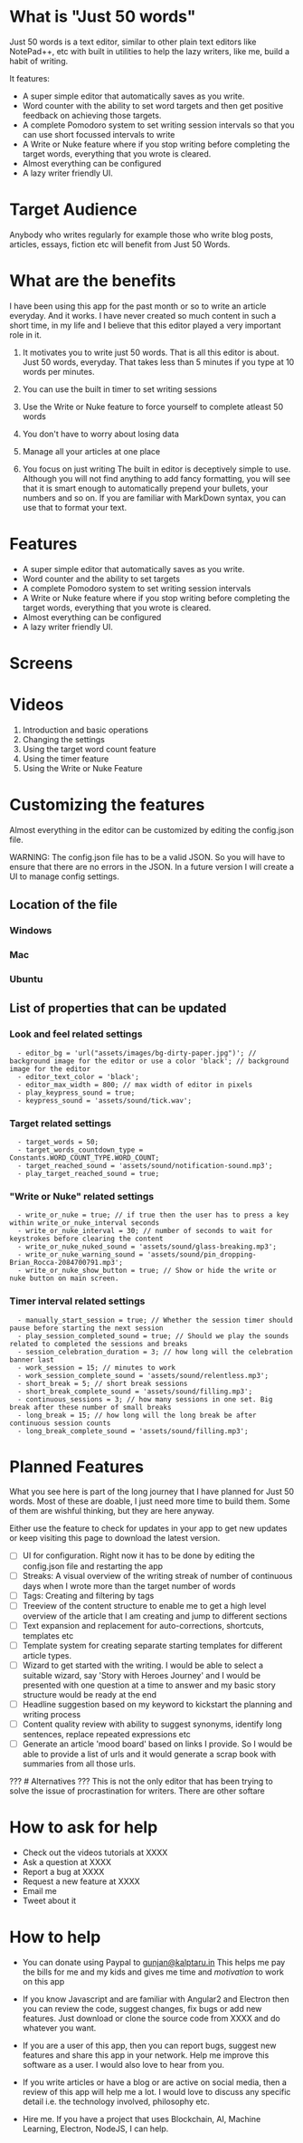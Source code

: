 # What is "Just 50 words"
Just 50 words is a text editor, similar to other plain text editors like NotePad++, etc with built in utilities to help the lazy writers, like me, build a habit of writing. 

It features: 
- A super simple editor that automatically saves as you write.
- Word counter with the ability to set word targets and then get positive feedback on achieving those targets.
- A complete Pomodoro system to set writing session intervals so that you can use short focussed intervals to write
- A Write or Nuke feature where if you stop writing before completing the target words, everything that you wrote is cleared.
- Almost everything can be configured
- A lazy writer friendly UI.

# Target Audience
Anybody who writes regularly for example those who write blog posts, articles, essays, fiction etc will benefit from Just 50 Words.

# What are the benefits
I have been using this app for the past month or so to write an article everyday. And it works.
I have never created so much content in such a short time, in my life and I believe that this editor played a very important role in it.

1. It motivates you to write just 50 words. 
That is all this editor is about. Just 50 words, everyday. That takes less than 5 minutes if you type at 10 words per minutes.

2. You can use the built in timer to set writing sessions

3. Use the Write or Nuke feature to force yourself to complete atleast 50 words

4. You don't have to worry about losing data

5. Manage all your articles at one place

6. You focus on just writing
    The built in editor is deceptively simple to use. Although you will not find anything to add fancy formatting, you will see that it is smart enough to automatically prepend your bullets, your numbers and so on. If you are familiar with MarkDown syntax, you can use that to format your text.

# Features
- A super simple editor that automatically saves as you write.
- Word counter and the ability to set targets
- A complete Pomodoro system to set writing session intervals
- A Write or Nuke feature where if you stop writing before completing the target words, everything that you wrote is cleared.
- Almost everything can be configured
- A lazy writer friendly UI.

# Screens
 
# Videos
1. Introduction and basic operations
2. Changing the settings
3. Using the target word count feature
4. Using the timer feature
5. Using the Write or Nuke Feature

# Customizing the features
Almost everything in the editor can be customized by editing the config.json file.

WARNING: The config.json file has to be a valid JSON. So you will have to ensure that there are no errors in the JSON. In a future version I will create a UI to manage config settings.

## Location of the file
### Windows
### Mac
### Ubuntu

## List of properties that can be updated
### Look and feel related settings

      - editor_bg = 'url("assets/images/bg-dirty-paper.jpg")'; // background image for the editor or use a color 'black'; // background image for the editor
      - editor_text_color = 'black';
      - editor_max_width = 800; // max width of editor in pixels
      - play_keypress_sound = true;
      - keypress_sound = 'assets/sound/tick.wav';

### Target related settings
      - target_words = 50;
      - target_words_countdown_type = Constants.WORD_COUNT_TYPE.WORD_COUNT;
      - target_reached_sound = 'assets/sound/notification-sound.mp3';
      - play_target_reached_sound = true;


### "Write or Nuke" related settings
      - write_or_nuke = true; // if true then the user has to press a key within write_or_nuke_interval seconds
      - write_or_nuke_interval = 30; // number of seconds to wait for keystrokes before clearing the content
      - write_or_nuke_nuked_sound = 'assets/sound/glass-breaking.mp3';
      - write_or_nuke_warning_sound = 'assets/sound/pin_dropping-Brian_Rocca-2084700791.mp3';
      - write_or_nuke_show_button = true; // Show or hide the write or nuke button on main screen.

### Timer interval related settings
      - manually_start_session = true; // Whether the session timer should pause before starting the next session
      - play_session_completed_sound = true; // Should we play the sounds related to completed the sessions and breaks
      - session_celebration_duration = 3; // how long will the celebration banner last
      - work_session = 15; // minutes to work
      - work_session_complete_sound = 'assets/sound/relentless.mp3';
      - short_break = 5; // short break sessions
      - short_break_complete_sound = 'assets/sound/filling.mp3';
      - continuous_sessions = 3; // how many sessions in one set. Big break after these number of small breaks
      - long_break = 15; // how long will the long break be after continuous session counts
      - long_break_complete_sound = 'assets/sound/filling.mp3';

# Planned Features
What you see here is part of the long journey that I have planned for Just 50 words. Most of these are doable, I just need more time to build them. Some of them are wishful thinking, but they are here anyway.

Either use the feature to check for updates in your app to get new updates or keep visiting this page to download the latest version.
- [ ] UI for configuration. Right now it has to be done by editing the config.json file and restarting the app
- [ ] Streaks: A visual overview of the writing streak of number of continuous days when I wrote more than the target number of words
- [ ] Tags: Creating and filtering by tags
- [ ] Treeview of the content structure to enable me to get a high level overview of the article that I am creating and jump to different sections
- [ ] Text expansion and replacement for auto-corrections, shortcuts, templates etc
- [ ] Template system for creating separate starting templates for different article types.
- [ ] Wizard to get started with the writing. I would be able to select a suitable wizard, say 'Story with Heroes Journey' and I would be presented with one question at a time to answer and my basic story structure would be ready at the end
- [ ] Headline suggestion based on my keyword to kickstart the planning and writing process
- [ ] Content quality review  with ability to suggest synonyms, identify long sentences, replace repeated expressions etc
- [ ] Generate an article 'mood board' based on links I provide. So I would be able to provide a list of urls and it would generate a scrap book with summaries from all those urls. 

??? # Alternatives ???
This is not the only editor that has been trying to solve the issue of procrastination for writers. There are other softare

# How to ask for help
- Check out the videos tutorials at XXXX
- Ask a question at XXXX
- Report a bug at XXXX
- Request a new feature at XXXX
- Email me
- Tweet about it 

# How to help
- You can donate using Paypal to gunjan@kalptaru.in
This helps me pay the bills for me and my kids and gives me time and *motivation* to work on this app

- If you know Javascript and are familiar with Angular2 and Electron then you can review the code, suggest changes, fix bugs or add new features. Just download or clone the source code from XXXX and do whatever you want.

- If you are a user of this app, then you can report bugs, suggest new features and share this app in your network. Help me improve this software as a user. I would also love to hear from you.  

- If you write articles or have a blog or are active on social media, then a review of this app will help me a lot. I would love to discuss any specific detail i.e. the technology involved, philosophy etc.

- Hire me. If you have a project that uses Blockchain, AI, Machine Learning, Electron, NodeJS, I can help.